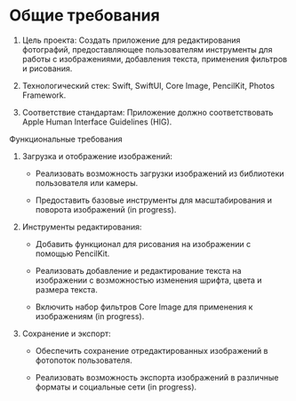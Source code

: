 # Общие требования
1. Цель проекта: Создать приложение для редактирования фотографий, предоставляющее пользователям инструменты для работы с изображениями, добавления текста, применения фильтров и рисования.

2. Технологический стек: Swift, SwiftUI, Core Image, PencilKit, Photos Framework.

3. Соответствие стандартам: Приложение должно соответствовать Apple Human Interface Guidelines (HIG).



Функциональные требования
1. Загрузка и отображение изображений:

    - Реализовать возможность загрузки изображений из библиотеки пользователя или камеры.

    - Предоставить базовые инструменты для масштабирования и поворота изображений (in progress).



2. Инструменты редактирования:

    - Добавить функционал для рисования на изображении с помощью PencilKit.

    - Реализовать добавление и редактирование текста на изображении с возможностью изменения шрифта, цвета и размера текста.

    - Включить набор фильтров Core Image для применения к изображениям (in progress).



3. Сохранение и экспорт:

    - Обеспечить сохранение отредактированных изображений в фотопоток пользователя.

    - Реализовать возможность экспорта изображений в различные форматы и социальные сети (in progress).
